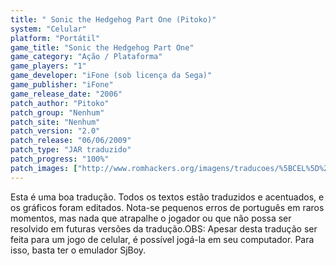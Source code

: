 ```yaml
---
title: " Sonic the Hedgehog Part One (Pitoko)"
system: "Celular"
platform: "Portátil"
game_title: "Sonic the Hedgehog Part One"
game_category: "Ação / Plataforma"
game_players: "1"
game_developer: "iFone (sob licença da Sega)"
game_publisher: "iFone"
game_release_date: "2006"
patch_author: "Pitoko"
patch_group: "Nenhum"
patch_site: "Nenhum"
patch_version: "2.0"
patch_release: "06/06/2009"
patch_type: "JAR traduzido"
patch_progress: "100%"
patch_images: ["http://www.romhackers.org/imagens/traducoes/%5BCEL%5D%20Sonic%20the%20Hedgehog%20Part%20One%20-%20Pitoko%20-%201.png","http://www.romhackers.org/imagens/traducoes/%5BCEL%5D%20Sonic%20the%20Hedgehog%20Part%20One%20-%20Pitoko%20-%202.png","http://www.romhackers.org/imagens/traducoes/%5BCEL%5D%20Sonic%20the%20Hedgehog%20Part%20One%20-%20Pitoko%20-%203.png"]
---
```

Esta é uma boa tradução. Todos os textos estão traduzidos e acentuados, e os gráficos foram editados. Nota-se pequenos erros de português em raros momentos, mas nada que atrapalhe o jogador ou que não possa ser resolvido em futuras versões da tradução.OBS: Apesar desta tradução ser feita para um jogo de celular, é possível jogá-la em seu computador. Para isso, basta ter o emulador SjBoy.